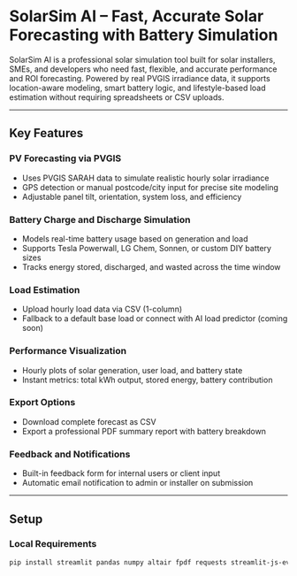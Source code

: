 # SolarSim AI – Fast, Accurate Solar Forecasting with Battery Simulation

SolarSim AI is a professional solar simulation tool built for solar installers, SMEs, and developers who need fast, flexible, and accurate performance and ROI forecasting. Powered by real PVGIS irradiance data, it supports location-aware modeling, smart battery logic, and lifestyle-based load estimation without requiring spreadsheets or CSV uploads.

---

## Key Features

### PV Forecasting via PVGIS
- Uses PVGIS SARAH data to simulate realistic hourly solar irradiance
- GPS detection or manual postcode/city input for precise site modeling
- Adjustable panel tilt, orientation, system loss, and efficiency

### Battery Charge and Discharge Simulation
- Models real-time battery usage based on generation and load
- Supports Tesla Powerwall, LG Chem, Sonnen, or custom DIY battery sizes
- Tracks energy stored, discharged, and wasted across the time window

### Load Estimation
- Upload hourly load data via CSV (1-column)
- Fallback to a default base load or connect with AI load predictor (coming soon)

### Performance Visualization
- Hourly plots of solar generation, user load, and battery state
- Instant metrics: total kWh output, stored energy, battery contribution

### Export Options
- Download complete forecast as CSV
- Export a professional PDF summary report with battery breakdown

### Feedback and Notifications
- Built-in feedback form for internal users or client input
- Automatic email notification to admin or installer on submission

---

## Setup

### Local Requirements

```bash
pip install streamlit pandas numpy altair fpdf requests streamlit-js-eval
